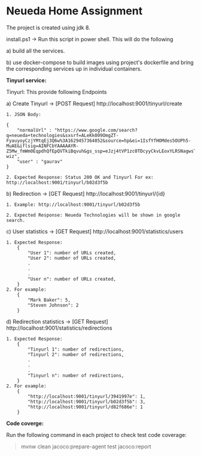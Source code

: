# Neueda Home Assignment

The project is created using jdk 8.

install.ps1 -> Run this script in power shell. This will do the following

a) build all the services.

b) use docker-compose to build images using project's dockerfile and bring the corresponding services up in individual containers.


**Tinyurl service:**

Tinyurl: This provide following Endpoints

a) Create Tinyurl -> [POST Request] http://localhost:9001/tinyurl/create
	
	1. JSON Body:
	
	{
		"normalUrl" : "https://www.google.com/search?q=neueda+technologies&sxsrf=ALeKk009OmgZT-FyauyoyCzjYMtqEj3Q6w%3A1629457364852&source=hp&ei=1IsfYfHOMdes5OUPh5-MuAE&iflsig=AINFCbYAAAAAYR-Z5Mw_fmWm0EqpdhQfEpQVTkiBqvuh&gs_ssp=eJzj4tVP1zc0TDcyyCkvLEoxYLRSNagwsTBNNrE0MDCwNDW3SDZLsTKoSLIwMbBIMbY0Mbc0MkuxSPQSzkstTU1JVChJTc7Iy8_JT89MLQYAC0MWKQ&oq=neueda+te&gs_lcp=Cgdnd3Mtd2l6EAEYADIOCC4QgAQQxwEQrwEQkwIyBQgAEIAEMgYIABAWEB4yCQgAEMkDEBYQHjoHCCMQ6gIQJzoECCMQJzoLCAAQgAQQsQMQgwE6CAgAEIAEELEDOhEILhCABBCxAxCDARDHARDRAzoICAAQsQMQgwE6CAguEIAEELEDOg4ILhCxAxCDARDHARDRAzoOCC4QgAQQsQMQgwEQkwI6CwguEIAEEMcBEK8BOgUILhCABDoHCAAQgAQQCjoKCC4QxwEQrwEQJzoGCAAQBxAeUPInWMCPAWChoQFoAXAAeACAAZcBiAGLCZIBAzAuOZgBAKABAbABCg&sclient=gws-wiz",
		"user" : "gaurav"
	}

	2. Expected Response: Status 200 OK and Tinyurl For ex: http://localhost:9001/tinyurl/b02d3f5b
  
b) Redirection -> [GET Request] http://localhost:9001/tinyurl/{id} 
	
	1. Example: http://localhost:9001/tinyurl/b02d3f5b

	2. Expected Response: Neueda Technologies will be shown in google search.

c) User statistics -> [GET Request] http://localhost:9001/statistics/users 

	1. Expected Response: 
		{
			"User 1": number of URLs created,
			"User 2": number of URLs created,
			.
			.
			.
			"User n": number of URLs created,
		}
	2. For example:
		{
			"Mark Baker": 5,
			"Steven Johnson": 2
		}

d) Redirection statistics -> [GET Request] http://localhost:9001/statistics/redirections

	1. Expected Response: 
		{
			"Tinyurl 1": number of redirections,
			"Tinyurl 2": number of redirections,
			.
			.
			.
			"Tinyurl n": number of redirections,
		}
	2. For example:
		{
			"http://localhost:9001/tinyurl/3941997e": 1,
			"http://localhost:9001/tinyurl/b02d3f5b": 3,
			"http://localhost:9001/tinyurl/d82f686e": 1
		}			

**Code coverge:** 

Run the following command in each project to check test code coverage:
  > mvnw clean jacoco:prepare-agent test jacoco:report
	

